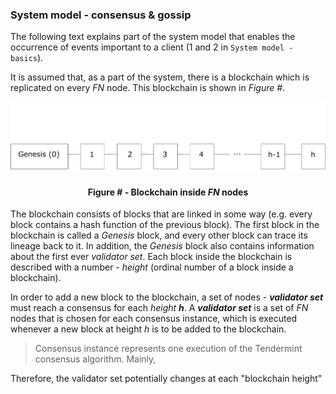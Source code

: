 ### System model - consensus & gossip

The following text explains part of the system model that enables the occurrence of events important to a client (1 and 2 in `System model - basics`).

It is assumed that, as a part of the system, there is a blockchain which is replicated on every *FN* node. This blockchain is shown in *Figure #*.

![](https://github.com/lukamiletic95/papers/blob/master/images/fig2.png)
<div align='center'> 
	<h4>Figure # - Blockchain inside <i>FN</i> nodes</h4>
</div>

The blockchain consists of blocks that are linked in some way (e.g. every block contains a hash function of the previous block). The first block in the blockchain is called a *Genesis* block, and every other block can trace its lineage back to it. In addition, the *Genesis* block also contains information about the first ever *validator set*. Each block inside the blockchain is described with a number - *height* (ordinal number of a block inside a blockchain). 

In order to add a new block to the blockchain, a set of nodes - ***validator set*** must reach a consensus for each *height* ***h***. A ***validator set*** is a set of *FN* nodes that is chosen for each consensus instance, which is executed whenever a new block at height *h* is to be added to the blockchain.

> Consensus instance represents one execution of the Tendermint consensus algorithm. Mainly, 

Therefore, the validator set potentially changes at each "blockchain height"
<!--stackedit_data:
eyJoaXN0b3J5IjpbLTExODg3MzQ3OTUsMjE3NzUyMjk0LC00MD
I5MzU3ODIsMTgxMjgyMjg4MV19
-->